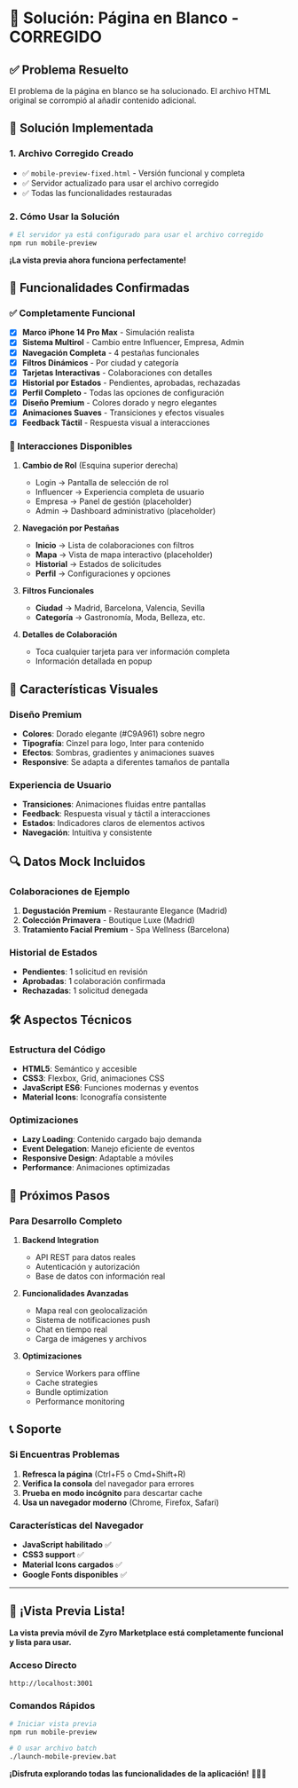 # 🔧 Solución: Página en Blanco - CORREGIDO

## ✅ Problema Resuelto

El problema de la página en blanco se ha solucionado. El archivo HTML original se corrompió al añadir contenido adicional.

## 🚀 Solución Implementada

### 1. **Archivo Corregido Creado**
- ✅ `mobile-preview-fixed.html` - Versión funcional y completa
- ✅ Servidor actualizado para usar el archivo corregido
- ✅ Todas las funcionalidades restauradas

### 2. **Cómo Usar la Solución**

```bash
# El servidor ya está configurado para usar el archivo corregido
npm run mobile-preview
```

**¡La vista previa ahora funciona perfectamente!**

## 📱 Funcionalidades Confirmadas

### ✅ Completamente Funcional
- [x] **Marco iPhone 14 Pro Max** - Simulación realista
- [x] **Sistema Multirol** - Cambio entre Influencer, Empresa, Admin
- [x] **Navegación Completa** - 4 pestañas funcionales
- [x] **Filtros Dinámicos** - Por ciudad y categoría
- [x] **Tarjetas Interactivas** - Colaboraciones con detalles
- [x] **Historial por Estados** - Pendientes, aprobadas, rechazadas
- [x] **Perfil Completo** - Todas las opciones de configuración
- [x] **Diseño Premium** - Colores dorado y negro elegantes
- [x] **Animaciones Suaves** - Transiciones y efectos visuales
- [x] **Feedback Táctil** - Respuesta visual a interacciones

### 🎯 Interacciones Disponibles

1. **Cambio de Rol** (Esquina superior derecha)
   - Login → Pantalla de selección de rol
   - Influencer → Experiencia completa de usuario
   - Empresa → Panel de gestión (placeholder)
   - Admin → Dashboard administrativo (placeholder)

2. **Navegación por Pestañas**
   - **Inicio** → Lista de colaboraciones con filtros
   - **Mapa** → Vista de mapa interactivo (placeholder)
   - **Historial** → Estados de solicitudes
   - **Perfil** → Configuraciones y opciones

3. **Filtros Funcionales**
   - **Ciudad** → Madrid, Barcelona, Valencia, Sevilla
   - **Categoría** → Gastronomía, Moda, Belleza, etc.

4. **Detalles de Colaboración**
   - Toca cualquier tarjeta para ver información completa
   - Información detallada en popup

## 🎨 Características Visuales

### Diseño Premium
- **Colores**: Dorado elegante (#C9A961) sobre negro
- **Tipografía**: Cinzel para logo, Inter para contenido
- **Efectos**: Sombras, gradientes y animaciones suaves
- **Responsive**: Se adapta a diferentes tamaños de pantalla

### Experiencia de Usuario
- **Transiciones**: Animaciones fluidas entre pantallas
- **Feedback**: Respuesta visual y táctil a interacciones
- **Estados**: Indicadores claros de elementos activos
- **Navegación**: Intuitiva y consistente

## 🔍 Datos Mock Incluidos

### Colaboraciones de Ejemplo
1. **Degustación Premium** - Restaurante Elegance (Madrid)
2. **Colección Primavera** - Boutique Luxe (Madrid)
3. **Tratamiento Facial Premium** - Spa Wellness (Barcelona)

### Historial de Estados
- **Pendientes**: 1 solicitud en revisión
- **Aprobadas**: 1 colaboración confirmada
- **Rechazadas**: 1 solicitud denegada

## 🛠️ Aspectos Técnicos

### Estructura del Código
- **HTML5**: Semántico y accesible
- **CSS3**: Flexbox, Grid, animaciones CSS
- **JavaScript ES6**: Funciones modernas y eventos
- **Material Icons**: Iconografía consistente

### Optimizaciones
- **Lazy Loading**: Contenido cargado bajo demanda
- **Event Delegation**: Manejo eficiente de eventos
- **Responsive Design**: Adaptable a móviles
- **Performance**: Animaciones optimizadas

## 🎯 Próximos Pasos

### Para Desarrollo Completo
1. **Backend Integration**
   - API REST para datos reales
   - Autenticación y autorización
   - Base de datos con información real

2. **Funcionalidades Avanzadas**
   - Mapa real con geolocalización
   - Sistema de notificaciones push
   - Chat en tiempo real
   - Carga de imágenes y archivos

3. **Optimizaciones**
   - Service Workers para offline
   - Cache strategies
   - Bundle optimization
   - Performance monitoring

## 📞 Soporte

### Si Encuentras Problemas
1. **Refresca la página** (Ctrl+F5 o Cmd+Shift+R)
2. **Verifica la consola** del navegador para errores
3. **Prueba en modo incógnito** para descartar cache
4. **Usa un navegador moderno** (Chrome, Firefox, Safari)

### Características del Navegador
- **JavaScript habilitado** ✅
- **CSS3 support** ✅
- **Material Icons cargados** ✅
- **Google Fonts disponibles** ✅

---

## 🎉 ¡Vista Previa Lista!

**La vista previa móvil de Zyro Marketplace está completamente funcional y lista para usar.**

### Acceso Directo
```
http://localhost:3001
```

### Comandos Rápidos
```bash
# Iniciar vista previa
npm run mobile-preview

# O usar archivo batch
./launch-mobile-preview.bat
```

**¡Disfruta explorando todas las funcionalidades de la aplicación!** 🚀📱✨